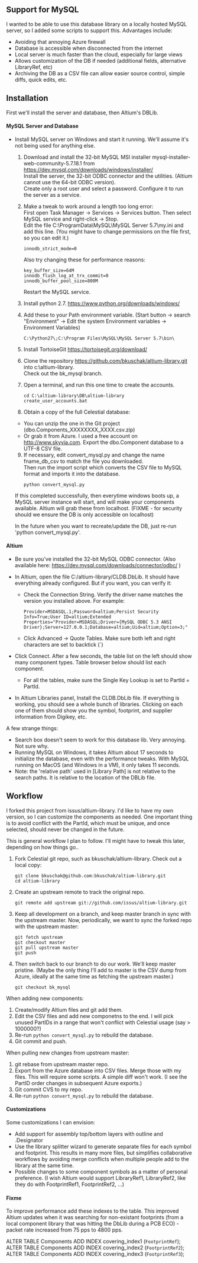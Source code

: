 ## Support for MySQL

I wanted to be able to use this database library on a locally hosted MySQL server, so I added some scripts to support this.  Advantages include:

- Avoiding that annoying Azure firewall 
- Database is accessible when disconnected from the internet
- Local server is much faster than the cloud, especially for large views
- Allows customization of the DB if needed (additional fields, alternative LibraryRef, etc)
- Archiving the DB as a CSV file can allow easier source control, simple diffs, quick edits, etc. 

## Installation
First we'll install the server and database, then Altium's DBLib.

#### MySQL Server and Database

- Install MySQL server on Windows and start it running.  We'll assume it's not being used for anything else.

  1) Download and install the 32-bit MySQL MSI installer mysql-installer-web-community-5.7.18.1 from https://dev.mysql.com/downloads/windows/installer/  
     Install the server, the 32-bit ODBC connector and the utilities. (Altium cannot use the 64-bit ODBC version).  
     Create only a root user and select a password.  Configure it to run the server as a service.    
     
  2) Make a tweak to work around a length too long error:  
     First open Task Manager -> Services -> Services button. Then select MySQL service and right-click -> Stop.  
     Edit the file C:\ProgramData\MySQL\MySQL Server 5.7\my.ini and add this line.  (You might have to change permissions on the file first, so you can edit it.) 
     ```
     innodb_strict_mode=0
     ```
     Also try changing these for performance reasons:
     ```     
     key_buffer_size=64M
     innodb_flush_log_at_trx_commit=0
     innodb_buffer_pool_size=800M  
     ```         
     Restart the MySQL service.
  3) Install python 2.7.  https://www.python.org/downloads/windows/
  4) Add these to your Path environment variable.  (Start button -> search "Environment" -> Edit the system Environment variables -> Environment Variables)
      ```
      C:\Python27\;C:\Program Files\MySQL\MySQL Server 5.7\bin\
      ```
  5) Install TortoiseGit https://tortoisegit.org/download/
  6) Clone the repository https://github.com/bkuschak/altium-library.git into c:\altium-library.  
     Check out the bk_mysql branch.
  7) Open a terminal, and run this one time to create the accounts.    
     ```
     cd C:\altium-library\DB\altium-library
     create_user_accounts.bat
     ```     
  8) Obtain a copy of the full Celestial database:  
    - You can unzip the one in the Git project (dbo.Components_XXXXXXXX_XXXX.csv.zip)  
    - Or grab it from Azure. I used a free account on http://www.skyvia.com.  Export the dbo.Component database to a UTF-8 CSV file. 
  9) If necessary, edit convert_mysql.py and change the name fname_db_csv to match the file you downloaded.  
     Then run the import script which converts the CSV file to MySQL format and imports it into the database.
     ```
     python convert_mysql.py
     ```
  If this completed successfully, then everytime windows boots up, a MySQL server instance will start, and will make your components available. Altium will grab these from localhost.  (FIXME - for security should we ensure the DB is only accessible on localhost)

  In the future when you want to recreate/update the DB, just re-run 'python convert_mysql.py'.

#### Altium 
- Be sure you've installed the 32-bit MySQL ODBC connector. (Also available here: https://dev.mysql.com/downloads/connector/odbc/ )
- In Altium, open the file C:/altium-library/CLDB.DbLib.  It should have everything already configured.  But if you want, you can verify it:
  - Check the Connection String. Verify the driver name matches the version you installed above. For example: 

    ```
    Provider=MSDASQL.1;Password=altium;Persist Security Info=True;User ID=altium;Extended Properties="Provider=MSDASQL;Driver={MySQL ODBC 5.3 ANSI Driver};Server=127.0.0.1;Database=altium;Uid=altium;Option=3;"
    ```

  - Click Advanced -> Quote Tables.  Make sure both left and right characters are set to backtick (`)
  
- Click Connect.  After a few seconds, the table list on the left should show many component types. Table browser below should list each component.
  - For all the tables, make sure the Single Key Lookup is set to PartId = PartId.
- In Altium Libraries panel, Install the CLDB.DbLib file.  If everything is working, you should see a whole bunch of libraries.  Clicking on each one of them should show you the symbol, footprint, and supplier information from Digikey, etc.

A few strange things:

- Search box doesn't seem to work for this database lib. Very annoying. Not sure why. 
- Running MySQL on Windows, it takes Altium about 17 seconds to initialize the database, even with the performance tweaks.  With MySQL running on MacOS (and Windows in a VM), it only takes 11 seconds.
- Note: the 'relative path' used in [Library Path] is not relative to the search paths. It is relative to the location of the DBLib file.


## Workflow
I forked this project from issus/altium-library.  I'd like to have my own version, so I can customize the components as needed.  One important thing is to avoid conflict with the PartId, which must be unique, and once selected, should never be changed in the future. 

This is general workflow I plan to follow.  I'll might have to tweak this later, depending on how things go..  

1) Fork Celestial git repo, such as bkuschak/altium-library.  Check out a local copy:
   ```
   git clone bkuschak@github.com:bkuschak/altium-library.git
   cd altium-library
   ```

2) Create an upstream remote to track the original repo.
   ```
   git remote add upstream git://github.com/issus/altium-library.git
   ```

3) Keep all development on a branch, and keep master branch in sync with the upstream master.
   Now, periodically, we want to sync the forked repo with the upstream master:
   ```
   git fetch upstream
   git checkout master
   git pull upstream master
   git push
   ```

4) Then switch back to our branch to do our work.  We'll keep master pristine. (Maybe the only thing I'll add to master is the CSV dump from Azure, ideally at the same time as fetching the upstream master.)
   ```
   git checkout bk_mysql
   ```
   
When adding new components:  

1) Create/modify Altium files and git add them.
2) Edit the CSV files and add new componetns to the end.  I will pick unused PartIDs in a range that won't conflict with Celestial usage (say > 1000000?)
3) Re-run `python convert_mysql.py` to rebuild the database.
4) Git commit and push.

When pulling new changes from upstream master:  

1) git rebase from upstream master repo.
2) Export from the Azure database into CSV files.  Merge those with my files.  This will require some scripts.  A simple diff won't work. (I see the PartID order changes in subsequent Azure exports.)
3) Git commit CVS to my repo.
4) Re-run `python convert_mysql.py` to rebuild the database.  


#### Customizations

Some customizations I can envision:  

- Add support for assembly top/bottom layers with outline and .Designator
- Use the library splitter wizard to generate separate files for each symbol and footprint.  This results in many more files, but simplifies collaborative workflows by avoiding merge conflicts when multiple people add to the library at the same time.
- Possible changes to some component symbols as a matter of personal preference.  (I wish Altium would support LibraryRef1, LibraryRef2, like they do with FootprintRef1, FootprintRef2, ...)


#### Fixme
To improve performance add these indexes to the table.  This improved Altium updates when it was searching for non-existant footprints (from a local component library that was hitting the DbLib during a PCB ECO) - packet rate increased from 75 pps to 4800 pps.

ALTER TABLE Components ADD INDEX covering_index1 (`FootprintRef`);
ALTER TABLE Components ADD INDEX covering_index2 (`FootprintRef2`);
ALTER TABLE Components ADD INDEX covering_index3 (`FootprintRef3`);
